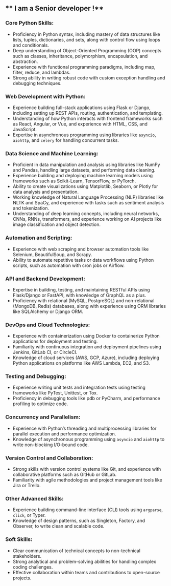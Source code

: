 ##  ** I am a Senior developer !**

### **Core Python Skills:**
- Proficiency in Python syntax, including mastery of data structures like lists, tuples, dictionaries, and sets, along with control flow using loops and conditionals.
- Deep understanding of Object-Oriented Programming (OOP) concepts such as classes, inheritance, polymorphism, encapsulation, and abstraction.
- Experience with functional programming paradigms, including map, filter, reduce, and lambdas.
- Strong ability in writing robust code with custom exception handling and debugging techniques.

### **Web Development with Python:**
- Experience building full-stack applications using Flask or Django, including setting up REST APIs, routing, authentication, and templating.
- Understanding of how Python interacts with frontend frameworks such as React, Angular, or Vue, and experience with HTML, CSS, and JavaScript.
- Expertise in asynchronous programming using libraries like `asyncio`, `aiohttp`, and `celery` for handling concurrent tasks.

### **Data Science and Machine Learning:**
- Proficient in data manipulation and analysis using libraries like NumPy and Pandas, handling large datasets, and performing data cleaning.
- Experience building and deploying machine learning models using frameworks such as Scikit-Learn, TensorFlow, or PyTorch.
- Ability to create visualizations using Matplotlib, Seaborn, or Plotly for data analysis and presentation.
- Working knowledge of Natural Language Processing (NLP) libraries like NLTK and SpaCy, and experience with tasks such as sentiment analysis and tokenization.
- Understanding of deep learning concepts, including neural networks, CNNs, RNNs, transformers, and experience working on AI projects like image classification and object detection.

### **Automation and Scripting:**
- Experience with web scraping and browser automation tools like Selenium, BeautifulSoup, and Scrapy.
- Ability to automate repetitive tasks or data workflows using Python scripts, such as automation with cron jobs or Airflow.

### **API and Backend Development:**
- Expertise in building, testing, and maintaining RESTful APIs using Flask/Django or FastAPI, with knowledge of GraphQL as a plus.
- Proficiency with relational (MySQL, PostgreSQL) and non-relational (MongoDB, Redis) databases, along with experience using ORM libraries like SQLAlchemy or Django ORM.

### **DevOps and Cloud Technologies:**
- Experience with containerization using Docker to containerize Python applications for deployment and testing.
- Familiarity with continuous integration and deployment pipelines using Jenkins, GitLab CI, or CircleCI.
- Knowledge of cloud services (AWS, GCP, Azure), including deploying Python applications on platforms like AWS Lambda, EC2, and S3.

### **Testing and Debugging:**
- Experience writing unit tests and integration tests using testing frameworks like PyTest, Unittest, or Tox.
- Proficiency in debugging tools like pdb or PyCharm, and performance profiling to optimize code.

### **Concurrency and Parallelism:**
- Experience with Python’s threading and multiprocessing libraries for parallel execution and performance optimization.
- Knowledge of asynchronous programming using `asyncio` and `aiohttp` to write non-blocking I/O-bound code.

### **Version Control and Collaboration:**
- Strong skills with version control systems like Git, and experience with collaborative platforms such as GitHub or GitLab.
- Familiarity with agile methodologies and project management tools like Jira or Trello.

### **Other Advanced Skills:**
- Experience building command-line interface (CLI) tools using `argparse`, `click`, or Typer.
- Knowledge of design patterns, such as Singleton, Factory, and Observer, to write clean and scalable code.

### **Soft Skills:**
- Clear communication of technical concepts to non-technical stakeholders.
- Strong analytical and problem-solving abilities for handling complex coding challenges.
- Effective collaboration within teams and contributions to open-source projects.
